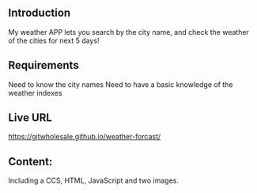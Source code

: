 

##  Introduction
My weather APP lets you search by the city name, and check the weather of the cities for next 5 days!

## Requirements
Need to know the city names
Need to have a basic knowledge of the weather indexes

## Live URL
https://gitwholesale.github.io/weather-forcast/
## Content:
Including a CCS, HTML, JavaScript and two images. 





